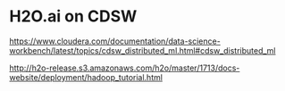 # H2O.ai on CDSW

https://www.cloudera.com/documentation/data-science-workbench/latest/topics/cdsw_distributed_ml.html#cdsw_distributed_ml

http://h2o-release.s3.amazonaws.com/h2o/master/1713/docs-website/deployment/hadoop_tutorial.html
